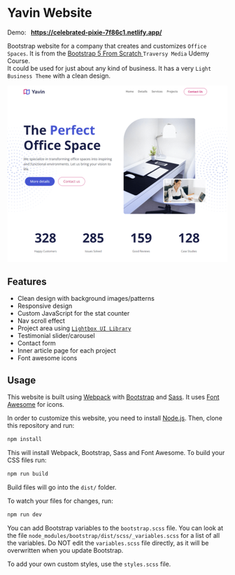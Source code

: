 # Yavin Website
Demo: &ensp;**https://celebrated-pixie-7f86c1.netlify.app/**  

Bootstrap website for a company that creates and customizes `Office Spaces`.
It is from the [Bootstrap 5 From Scratch ](https://www.udemy.com/course/bootstrap-from-scratch/?kw=bootstrap&src=sac&couponCode=LETSLEARNNOW) `Traversy Media` Udemy Course.  
 It could be used for just about any kind of business. It has a very `Light Business Theme` with a clean design.

<img src="./src/assets/images/others/screen.png" />

## Features

- Clean design with background images/patterns
- Responsive design
- Custom JavaScript for the stat counter
- Nav scroll effect
- Project area using [`Lightbox UI Library`](https://lokeshdhakar.com/projects/lightbox2/)
- Testimonial slider/carousel
- Contact form
- Inner article page for each project
- Font awesome icons

## Usage

This website is built using [Webpack](https://webpack.js.org/) with [Bootstrap](https://getbootstrap.com/) and [Sass](https://sass-lang.com/). It uses [Font Awesome](https://fontawesome.com/) for icons.

In order to customize this website, you need to install [Node.js](https://nodejs.org/en/). Then, clone this repository and run:

```bash
npm install
```

This will install Webpack, Bootstrap, Sass and Font Awesome. To build your CSS files run:

```bash
npm run build
```

Build files will go into the `dist/` folder.

To watch your files for changes, run:

```bash
npm run dev
```

You can add Bootstrap variables to the `bootstrap.scss` file. You can look at the file `node_modules/bootstrap/dist/scss/_variables.scss` for a list of all the variables. Do NOT edit the `variables.scss` file directly, as it will be overwritten when you update Bootstrap.

To add your own custom styles, use the `styles.scss` file.
